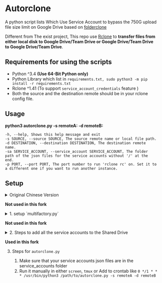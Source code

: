 # Autorclone 

A python script lists Which Use Service Account to bypass the 750G upload file size limit on Google Drive
based on [folderclone](https://github.com/Spazzlo/folderclone)

Different from The exist project, This repo use [Rclone](https://rclone.org) to **transfer files from either local disk 
to Google Drive/Team Drive or Google Drive/Team Drive to Google Drive/Team Drive**.

## Requirements for using the scripts

* Python ^3.4 **(Use 64-Bit Python only)**
* Python Library which list in `requirements.txt, sudo python3 -m pip install -r requirements.txt`
* Rclone ^1.41 (To support `service_account_credentials` feature )
* Both the source and the destination remote should be in your rclone config file.

## Usage

**python3 autorclone.py -s remoteA: -d remoteB:**

	-h, --help, Shows this help message and exit
	-s SOURCE, --source SOURCE, The source remote name or local file path.
	-d DESTINATION, --destination DESTINATION, The destination remote name.
	-sa SERVICE_ACCOUNT, --service_account SERVICE_ACCOUNT, The folder path of the json files for the service accounts without '/' at the end.
	-p PORT, --port PORT, The port number to run 'rclone rc' on. Set it to a different one if you want to run another instance.

## Setup
<details>
    <summary>Original Chinese Version</summary>
    
    [使用Service Account突破rclone单账号GD每日750G上传限制](//blog.rhilip.info/archives/1135/)
    
</details>

**Not used in this fork**
<details>
    <summary>1. setup `multifactory.py`</summary>
    
    1) Head over to <https://console.developers.google.com/> and sign in with your account.
    2) Click "Library" on the left column, then click on "Select a project" at the top. Click on `NEW PROJECT` on the top-right corner of the new window.
    3) In the Project name section, input a project name of your choice. Wait till the project creation is done and then click on "Select a project" again at the top and select your project.
    4) Select "OAuth consent screen" and fill out the **Application name** field with a name of your choice. Scroll down and hit "Save"
    5) Select "Credentials"  and select Create credentials. Choose "OAuth client ID". Choose "Other" as your **Application type** and hit "Create". Hit "Ok". You will now be presented with a list of "OAuth 2.0 client IDs". At the right end, there will be a download icon. Select it to download and save it as `credentials.json` in the script folder.
    6) Find out how many projects you'll need. For example, a 100 TB job will take approximately 135 service accounts to make a full clone. Each project can have a maximum of 100 service accounts. In the case of the 100TB job, we will need 2 projects. `multifactory.py` conveniently includes a quick setup option. Run the following command `python3 multifactory.py --quick-setup N`. **Replace `N` with the amount of projects you need!**. If you want to only use new projects instead of existing ones, make sure to add `--new-only` flag. It will automatically start doing all the hard work for you.
    6a) Running this for the first time will prompt you to login with your Google account. Login with the same account you used for Step 1. If will then ask you to enable a service. Open the URL in your browser to enable it. Press Enter once it's enabled.

</details>

**Not used in this fork**
<details>
    <summary>2. Steps to add all the service accounts to the Shared Drive</summary>
    
    1) Once `multifactory.py` is done making all the accounts, open Google Drive and make a new Shared Drive to copy to.
    2) Run the following command `python3 masshare.py -d SDFolderID`. Replace the `SDFolderID` with `XXXXXXXXXXXXXXXXXXX`. The Folder ID can be obtained from the Shared Drive URL `https://drive.google.com/drive/folders/XXXXXXXXXXXXXXXXXXX`. `masshare.py` will start adding all your service accounts.

</details>

**Used in this fork**

3. Steps for `autorclone.py`
    
    1) Make sure that your service accounts json files are in the service_accounts folder
    2) Run it manually in either `screen`, `tmux` or Add to crontab like `0 */1 * * * /usr/bin/python3 /path/to/autorclone.py -s remoteA -d remoteB`

